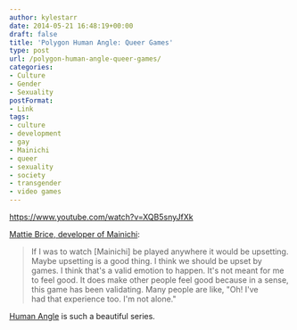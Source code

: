 ```yaml
---
author: kylestarr
date: 2014-05-21 16:48:19+00:00
draft: false
title: 'Polygon Human Angle: Queer Games'
type: post
url: /polygon-human-angle-queer-games/
categories:
- Culture
- Gender
- Sexuality
postFormat:
- Link
tags:
- culture
- development
- gay
- Mainichi
- queer
- sexuality
- society
- transgender
- video games
---
```


https://www.youtube.com/watch?v=XQB5snyJfXk

[Mattie Brice, developer of Mainichi](https://www.youtube.com/watch?v=XQB5snyJfXk):


<blockquote>If I was to watch [Mainichi] be played anywhere it would be upsetting. Maybe upsetting is a good thing. I think we should be upset by games. I think that's a valid emotion to happen. It's not meant for me to feel good. It does make other people feel good because in a sense, this game has been validating. Many people are like, "Oh! I've had that experience too. I'm not alone."</blockquote>


[Human Angle](https://www.youtube.com/playlist?list=PLaDrN74SfdT4g6hX3DEbKLBD-JO5Qyz0O) is such a beautiful series.

